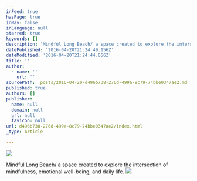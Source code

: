 ```yaml
---
inFeed: true
hasPage: true
inNav: false
inLanguage: null
starred: true
keywords: []
description: 'Mindful Long Beach/ a space created to explore the intersection of mindfulness, emotional well-being, and daily life.'
datePublished: '2016-04-20T21:24:49.156Z'
dateModified: '2016-04-20T21:24:44.056Z'
title: ''
author:
  - name: ''
    url: ''
sourcePath: _posts/2016-04-20-d496b738-276d-499a-8c79-74bbe0347ae2.md
published: true
authors: []
publisher:
  name: null
  domain: null
  url: null
  favicon: null
url: d496b738-276d-499a-8c79-74bbe0347ae2/index.html
_type: Article

---
```

![](https://the-grid-user-content.s3-us-west-2.amazonaws.com/9f3da319-a63f-47cc-86b2-39cb951da512.jpg)

Mindful Long Beach/ a space created to explore the intersection of mindfulness, emotional well-being, and daily life.
![](https://s3-us-west-2.amazonaws.com/the-grid-img/p/b0301a5965ec11aed7bf5c5efe664cff7b8d7a6a.jpg)